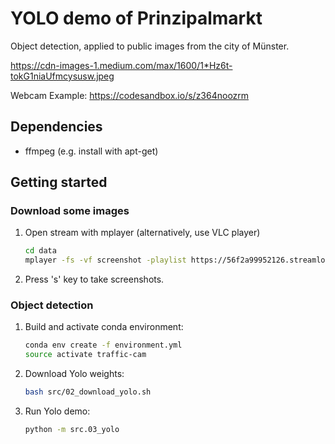 # YOLO demo of Prinzipalmarkt

Object detection, applied to public images from the city of Münster.

https://cdn-images-1.medium.com/max/1600/1*Hz6t-tokG1niaUfmcysusw.jpeg

Webcam Example: https://codesandbox.io/s/z364noozrm

## Dependencies

* ffmpeg (e.g. install with apt-get)

## Getting started

### Download some images

1. Open stream with mplayer (alternatively, use VLC player)

    ```bash
    cd data
    mplayer -fs -vf screenshot -playlist https://56f2a99952126.streamlock.net/833/default.stream/playlist.m3u8
    ```

2. Press 's' key to take screenshots.

### Object detection

1. Build and activate conda environment:

    ```bash
    conda env create -f environment.yml
    source activate traffic-cam
    ```

2. Download Yolo weights:

    ```bash
    bash src/02_download_yolo.sh
    ```

3. Run Yolo demo:

    ```bash
    python -m src.03_yolo
    ```
